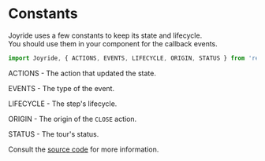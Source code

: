 # Constants

Joyride uses a few constants to keep its state and lifecycle.  
You should use them in your component for the callback events.

```typescript
import Joyride, { ACTIONS, EVENTS, LIFECYCLE, ORIGIN, STATUS } from 'react-joyride';
```

ACTIONS - The action that updated the state.

EVENTS - The type of the event.

LIFECYCLE - The step's lifecycle.

ORIGIN - The origin of the `CLOSE` action.

STATUS - The tour's status.

Consult the [source code](https://github.com/gilbarbara/react-joyride/blob/main/src/literals/index.ts) for more information.
